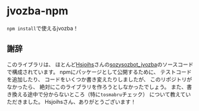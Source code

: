 # jvozba-npm

`npm install`で使えるjvozba！

## 謝辞

このライブラリは、
ほとんど[Hsjoihs](https://twitter.com/hsjoihs)さんの[sozysozbot_jvozba](https://github.com/sozysozbot/sozysozbot_jvozba)のソースコードで構成されています。
npmにパッケージとして公開するために、
テストコードを追加したり、
コードをいくつか書き変えたりしましたが、
このリポジトリがなかったら、
絶対にこのライブラリを作ろうとしなかったでしょう。
また、書き換える途中で分からないところ（特に`tosmabru`チェック）
について教えていただきました。
Hsjoihsさん、ありがとうございます！
